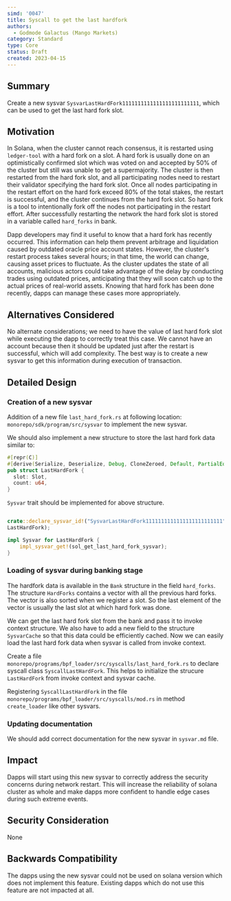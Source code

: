 ```yaml
---
simd: '0047'
title: Syscall to get the last hardfork
authors:
  - Godmode Galactus (Mango Markets)
category: Standard
type: Core
status: Draft
created: 2023-04-15
---
```


## Summary

Create a new sysvar `SysvarLastHardFork1111111111111111111111111`, which can
be used to get the last hard fork slot.

## Motivation

In Solana, when the cluster cannot reach consensus, it is restarted using
`ledger-tool` with a hard fork on a slot. A hard fork is usually done on an
optimistically confirmed slot which was voted on and accepted by 50% of the
cluster but still was unable to get a supermajority. The cluster is then
restarted from the hard fork slot, and all participating nodes need to restart
their validator specifying the hard fork slot. Once all nodes participating in
the restart effort on the hard fork exceed 80% of the total stakes, the restart
is successful, and the cluster continues from the hard fork slot. So hard fork
is a tool to intentionally fork off the nodes not participating in the restart
effort. After successfully restarting the network the hard fork slot is stored
in a variable called `hard_forks` in bank.

Dapp developers may find it useful to know that a hard fork has recently
occurred. This information can help them prevent arbitrage and liquidation
caused by outdated oracle price account states. However, the cluster's restart
process takes several hours; in that time, the world can change, causing asset
prices to fluctuate. As the cluster updates the state of all accounts,
malicious actors could take advantage of the delay by conducting trades using
outdated prices, anticipating that they will soon catch up to the actual
prices of real-world assets. Knowing that hard fork has been done recently,
dapps can manage these cases more appropriately.

## Alternatives Considered

No alternate considerations; we need to have the value of last hard fork slot
while executing the dapp to correctly treat this case. We cannot have an
account because then it should be updated just after the restart is successful,
which will add complexity. The best way is to create a new sysvar to get this
information during execution of transaction.

## Detailed Design

### Creation of a new sysvar

Addition of a new file `last_hard_fork.rs` at following location:
`monorepo/sdk/program/src/sysvar` to implement the new sysvar.

We should also implement a new structure to store the last hard fork data
similar to:

``` rust
#[repr(C)]
#[derive(Serialize, Deserialize, Debug, CloneZeroed, Default, PartialEq, Eq)]
pub struct LastHardFork {
  slot: Slot,
  count: u64,
}
```

`Sysvar` trait should be implemented for above structure.

``` rust

crate::declare_sysvar_id!("SysvarLastHardFork1111111111111111111111111",
LastHardFork);

impl Sysvar for LastHardFork {
    impl_sysvar_get!(sol_get_last_hard_fork_sysvar);
}

```

### Loading of sysvar during banking stage

The hardfork data is available in the `Bank` structure in the field
`hard_forks`. The structure `HardForks` contains a vector with all the previous
hard forks. The vector is also sorted when we register a slot. So the last
element of the vector is usually the last slot at which hard fork was done.

We can get the last hard fork slot from the bank and pass it to invoke context
structure. We also have to add a new field to the structure `SysvarCache` so
that this data could be efficiently cached. Now we can easily load the last
hard fork data when sysvar is called from invoke context.

Create a file `monorepo/programs/bpf_loader/src/syscalls/last_hard_fork.rs` to
declare syscall class `SyscallLastHardFork`. This helps to initialize the
strucure `LastHardFork` from invoke context and sysvar cache.

Registering `SyscallLastHardFork` in the file
`monorepo/programs/bpf_loader/src/syscalls/mod.rs` in method
`create_loader` like other sysvars.

### Updating documentation

We should add correct documentation for the new sysvar in `sysvar.md` file.

## Impact

Dapps will start using this new sysvar to correctly address the security
concerns during network restart. This will increase the reliability of solana
cluster as whole and make dapps more confident to handle edge cases during
such extreme events.

## Security Consideration

None

## Backwards Compatibility

The dapps using the new sysvar could not be used on solana version which does
not implement this feature. Existing dapps which do not use this feature are
not impacted at all.